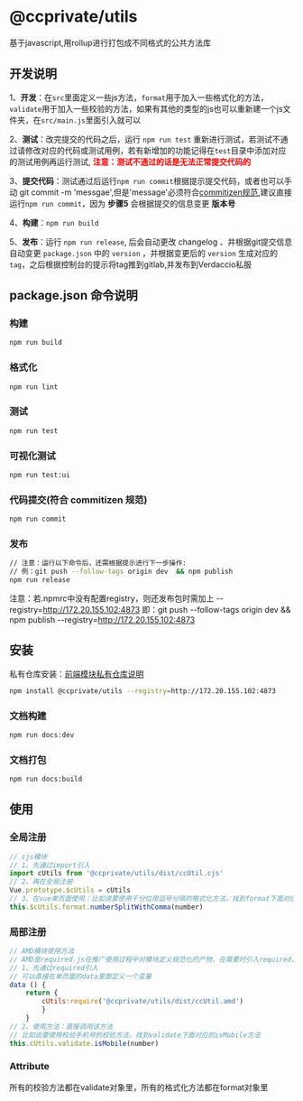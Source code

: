 # @ccprivate/utils
基于javascript,用rollup进行打包成不同格式的公共方法库
## 开发说明
1、__开发__：在`src`里面定义一些js方法，`format`用于加入一些格式化的方法，`validate`用于加入一些校验的方法，如果有其他的类型的js也可以重新建一个js文件夹，在`src/main.js`里面引入就可以

2、__测试__：改完提交的代码之后，运行 `npm run test` 重新进行测试，若测试不通过请修改对应的代码或测试用例，若有新增加的功能记得在`test`目录中添加对应的测试用例再运行测试, __<span style="color:red">注意：测试不通过的话是无法正常提交代码的</span>__

3、__提交代码__：测试通过后运行`npm run commit`根据提示提交代码，或者也可以手动 git commit -m 'messgae',但是'message'必须符合[commitizen规范](http://wiki.skyoss.com/pages/viewpage.action?pageId=36724620),建议直接运行`npm run commit`，因为 __步骤5__ 会根据提交的信息变更 __版本号__

4、__构建__：`npm run build`

5、__发布__：运行 `npm run release`, 后会自动更改 changelog 、并根据git提交信息自动变更 `package.json` 中的 `version` ，并根据变更后的 `version` 生成对应的 `tag`，之后根据控制台的提示将tag推到gitlab,并发布到Verdaccio私服
## package.json 命令说明
### 构建
```bash
npm run build
```
### 格式化
```bash
npm run lint
```
### 测试
```bash
npm run test
```
### 可视化测试
```bash
npm run test:ui
```
### 代码提交(符合 commitizen 规范)
```bash
npm run commit
```
### 发布
```bash
// 注意：运行以下命令后，还需根据提示进行下一步操作:
// 例：git push --follow-tags origin dev  && npm publish
npm run release
```
注意：若.npmrc中没有配置registry，则还发布包时需加上 --registry=http://172.20.155.102:4873
即：git push --follow-tags origin dev  && npm publish --registry=http://172.20.155.102:4873
## 安装

私有仓库安装：[前端模块私有仓库说明](http://wiki.skyoss.com/pages/viewpage.action?pageId=35726422)
```bash
npm install @ccprivate/utils --registry=http://172.20.155.102:4873
```

### 文档构建
```bash
npm run docs:dev
```
### 文档打包
```bash
npm run docs:build
```

## 使用
### 全局注册
```javascript
// cjs模块
// 1、先通过import引入
import cUtils from '@ccprivate/utils/dist/ccUtil.cjs'
// 2、再在全局注册
Vue.prototype.$cUtils = cUtils
// 3、在vue单页面使用：比如说要使用千分位用逗号分隔的格式化方法，找到format下面对应的numberSplitWithComma方法
this.$cUtils.format.numberSplitWithComma(number)
```
### 局部注册
```javascript
// AMD模块使用方法
// AMD是required.js在推广使用过程中对模块定义规范化的产物，在需要时引入required.js
// 1、先通过required引入
// 可以直接在单页面的data里面定义一个变量
data () {
    return {
        cUtils:require('@ccprivate/utils/dist/ccUtil.amd')
        }
    }
// 2、使用方法：直接调用该方法
// 比如说要使用校验手机号的校验方法，找到validate下面对应的isMobile方法
this.cUtils.validate.isMobile(number)
```

### Attribute
所有的校验方法都在validate对象里，所有的格式化方法都在format对象里
